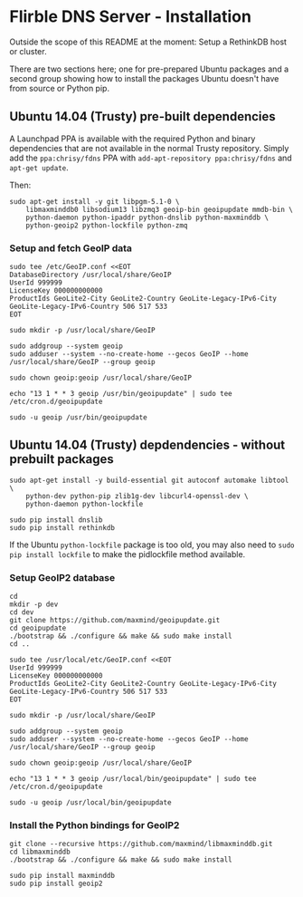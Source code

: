 # Flirble DNS Server - Installation

Outside the scope of this README at the moment: Setup a RethinkDB host or
cluster.

There are two sections here; one for pre-prepared Ubuntu packages and a second
group showing how to install the packages Ubuntu doesn't have from source or
Python pip.


## Ubuntu 14.04 (Trusty) pre-built dependencies

A Launchpad PPA is available with the required Python and binary dependencies
that are not available in the normal Trusty repository. Simply add the
`ppa:chrisy/fdns` PPA with `add-apt-repository ppa:chrisy/fdns` and
`apt-get update`.

Then:
```
sudo apt-get install -y git libpgm-5.1-0 \
    libmaxminddb0 libsodium13 libzmq3 geoip-bin geoipupdate mmdb-bin \
    python-daemon python-ipaddr python-dnslib python-maxminddb \
    python-geoip2 python-lockfile python-zmq
```

### Setup and fetch GeoIP data

```
sudo tee /etc/GeoIP.conf <<EOT
DatabaseDirectory /usr/local/share/GeoIP
UserId 999999
LicenseKey 000000000000
ProductIds GeoLite2-City GeoLite2-Country GeoLite-Legacy-IPv6-City GeoLite-Legacy-IPv6-Country 506 517 533
EOT

sudo mkdir -p /usr/local/share/GeoIP

sudo addgroup --system geoip
sudo adduser --system --no-create-home --gecos GeoIP --home /usr/local/share/GeoIP --group geoip

sudo chown geoip:geoip /usr/local/share/GeoIP

echo "13 1 * * 3 geoip /usr/bin/geoipupdate" | sudo tee /etc/cron.d/geoipupdate

sudo -u geoip /usr/bin/geoipupdate
```

## Ubuntu 14.04 (Trusty) depdendencies - without prebuilt packages

```
sudo apt-get install -y build-essential git autoconf automake libtool \
    python-dev python-pip zlib1g-dev libcurl4-openssl-dev \
    python-daemon python-lockfile

sudo pip install dnslib
sudo pip install rethinkdb
```

If the Ubuntu `python-lockfile` package is too old, you may also need to
`sudo pip install lockfile` to make the pidlockfile method available.


### Setup GeoIP2 database

```
cd
mkdir -p dev
cd dev
git clone https://github.com/maxmind/geoipupdate.git
cd geoipupdate
./bootstrap && ./configure && make && sudo make install
cd ..

sudo tee /usr/local/etc/GeoIP.conf <<EOT
UserId 999999
LicenseKey 000000000000
ProductIds GeoLite2-City GeoLite2-Country GeoLite-Legacy-IPv6-City GeoLite-Legacy-IPv6-Country 506 517 533
EOT

sudo mkdir -p /usr/local/share/GeoIP

sudo addgroup --system geoip
sudo adduser --system --no-create-home --gecos GeoIP --home /usr/local/share/GeoIP --group geoip

sudo chown geoip:geoip /usr/local/share/GeoIP

echo "13 1 * * 3 geoip /usr/local/bin/geoipupdate" | sudo tee /etc/cron.d/geoipupdate

sudo -u geoip /usr/local/bin/geoipupdate
```


### Install the Python bindings for GeoIP2

```
git clone --recursive https://github.com/maxmind/libmaxminddb.git
cd libmaxminddb
./bootstrap && ./configure && make && sudo make install

sudo pip install maxminddb
sudo pip install geoip2
```


